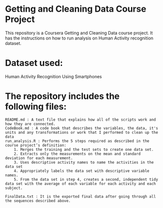 
Getting and Cleaning Data Course Project
==================================================================

This repository is a Coursera Getting and Cleaning Data course project. It has the instructions on how to run analysis on Human Activity recognition dataset.

Dataset used:
==================================================================

Human Activity Recognition Using Smartphones

The repository includes the following files:
=========================================
    
    README.md : A text file that explains how all of the scripts work and how they are connected.
    CodeBook.md : A code book that describes the variables, the data, it's units and any transformations or work that I performed to clean up the data
    run_analysis.R : Performs the 5 steps required as described in the course project’s definition:
        1. Merges the training and the test sets to create one data set.
        2. Extracts only the measurements on the mean and standard deviation for each measurement.
        3. Uses descriptive activity names to name the activities in the data set
        4. Appropriately labels the data set with descriptive variable names.
        5. From the data set in step 4, creates a second, independent tidy data set with the average of each variable for each activity and each subject.

    FinalData.txt : It is the exported final data after going through all the sequences described above.

